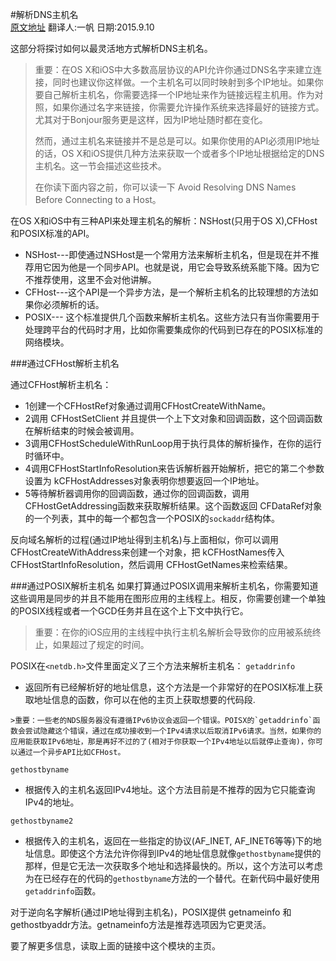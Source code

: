 #解析DNS主机名</br>
[原文地址](https://developer.apple.com/library/ios/documentation/NetworkingInternet/Conceptual/NetworkingTopics/Articles/ResolvingDNSHostnames.html#//apple_ref/doc/uid/TP40012543-SW1)
翻译人:一帆  日期:2015.9.10

这部分将探讨如何以最灵活地方式解析DNS主机名。

>重要：在OS X和iOS中大多数高层协议的API允许你通过DNS名字来建立连接，同时也建议你这样做。一个主机名可以同时映射到多个IP地址。如果你要自己解析主机名，你需要选择一个IP地址来作为链接远程主机用。作为对照，如果你通过名字来链接，你需要允许操作系统来选择最好的链接方式。尤其对于Bonjour服务更是这样，因为IP地址随时都在变化。
>
>然而，通过主机名来链接并不是总是可以。如果你使用的API必须用IP地址的话，OS X和iOS提供几种方法来获取一个或者多个IP地址根据给定的DNS主机名。这一节会描述这些技术。
>
>在你读下面内容之前，你可以读一下 Avoid Resolving DNS Names Before Connecting to a Host。

在OS X和iOS中有三种API来处理主机名的解析：NSHost(只用于OS X),CFHost和POSIX标准的API。

* NSHost---即使通过NSHost是一个常用方法来解析主机名，但是现在并不推荐用它因为他是一个同步API。也就是说，用它会导致系统系能下降。因为它不推荐使用，这里不会对他讲解。
* CFHost---这个API是一个异步方法，是一个解析主机名的比较理想的方法如果你必须解析的话。
* POSIX--- 这个标准提供几个函数来解析主机名。这些方法只有当你需要用于处理跨平台的代码时才用，比如你需要集成你的代码到已存在的POSIX标准的网络模块。

###通过CFHost解析主机名

通过CFHost解析主机名：

* 1创建一个CFHostRef对象通过调用CFHostCreateWithName。
* 2调用 CFHostSetClient 并且提供一个上下文对象和回调函数，这个回调函数在解析结束的时候会被调用。
* 3调用CFHostScheduleWithRunLoop用于执行具体的解析操作，在你的运行时循环中。
* 4调用CFHostStartInfoResolution来告诉解析器开始解析，把它的第二个参数设置为 kCFHostAddresses对象表明你想要返回一个IP地址。
* 5等待解析器调用你的回调函数，通过你的回调函数，调用 CFHostGetAddressing函数来获取解析结果。这个函数返回 CFDataRef对象的一个列表，其中的每一个都包含一个POSIX的`sockaddr`结构体。

反向域名解析的过程(通过IP地址得到主机名)与上面相似，你可以调用CFHostCreateWithAddress来创建一个对象，把 kCFHostNames传入CFHostStartInfoResolution，然后调用 CFHostGetNames来检索结果。

###通过POSIX解析主机名
如果打算通过POSIX调用来解析主机名，你需要知道这些调用是同步的并且不能用在图形应用的主线程上。相反，你需要创建一个单独的POSIX线程或者一个GCD任务并且在这个上下文中执行它。
>重要：在你的iOS应用的主线程中执行主机名解析会导致你的应用被系统终止，如果超过了规定的时间。

POSIX在`<netdb.h>`文件里面定义了三个方法来解析主机名：
`getaddrinfo`

   * 返回所有已经解析好的地址信息，这个方法是一个非常好的在POSIX标准上获取地址信息的函数，你可以在他的主页上获取想要的代码段.
   
	>重要：一些老的NDS服务器没有遵循IPv6协议会返回一个错误。POISX的`getaddrinfo`函数会尝试隐藏这个错误，通过在成功接收到一个IPv4请求以后取消IPv6请求。当然，如果你的应用能获取IPv6地址，那是再好不过的了(相对于你获取一个IPv4地址以后就停止查询)，你可以通过一个异步API比如CFHost。
	
`gethostbyname`

   * 根据传入的主机名返回IPv4地址。这个方法目前是不推荐的因为它只能查询IPv4的地址。

`gethostbyname2`

  * 根据传入的主机名，返回在一些指定的协议(AF_INET, AF_INET6等等)下的地址信息。即使这个方法允许你得到IPv4的地址信息就像`gethostbyname`提供的那样，但是它无法一次获取多个地址和选择最快的。所以，这个方法可以考虑为在已经存在的代码的`gethostbyname`方法的一个替代。在新代码中最好使用`getaddrinfo`函数。
  
对于逆向名字解析(通过IP地址得到主机名)，POSIX提供 getnameinfo 和gethostbyaddr方法。getnameinfo方法是推荐选项因为它更灵活。

要了解更多信息，读取上面的链接中这个模块的主页。
